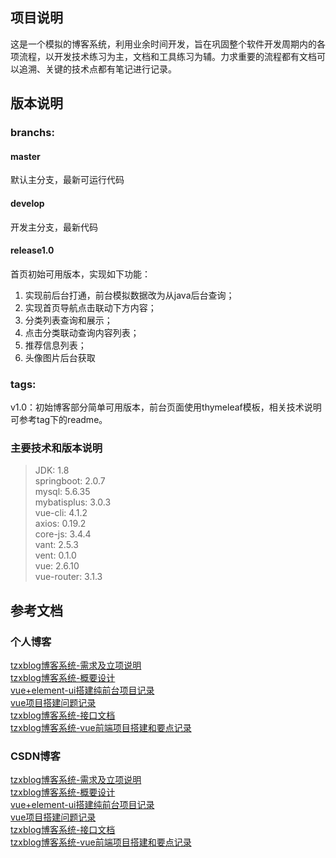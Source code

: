 ## 项目说明
这是一个模拟的博客系统，利用业余时间开发，旨在巩固整个软件开发周期内的各项流程，以开发技术练习为主，文档和工具练习为辅。力求重要的流程都有文档可以追溯、关键的技术点都有笔记进行记录。

## 版本说明
### branchs:
#### master
默认主分支，最新可运行代码

#### develop
开发主分支，最新代码

#### release1.0
首页初始可用版本，实现如下功能：
1. 实现前后台打通，前台模拟数据改为从java后台查询；
2. 实现首页导航点击联动下方内容；
3. 分类列表查询和展示；
4. 点击分类联动查询内容列表；
5. 推荐信息列表；
6. 头像图片后台获取

### tags:
v1.0：初始博客部分简单可用版本，前台页面使用thymeleaf模板，相关技术说明可参考tag下的readme。

### 主要技术和版本说明
>JDK: 1.8 <br/>
springboot: 2.0.7 <br/>
mysql: 5.6.35 <br/>
mybatisplus: 3.0.3 <br/>
vue-cli: 4.1.2 <br/>
axios: 0.19.2 <br/>
core-js: 3.4.4 <br/>
vant: 2.5.3 <br/>
vent: 0.1.0 <br/>
vue: 2.6.10 <br/>
vue-router: 3.1.3

## 参考文档
### 个人博客
[tzxblog博客系统-需求及立项说明](https://blog.tzxcode.cn/2020/01/30/tzxblog2/)<br/>
[tzxblog博客系统-概要设计](https://blog.tzxcode.cn/2020/02/01/tzxblog3/)<br/>
[vue+element-ui搭建纯前台项目记录](https://blog.tzxcode.cn/2019/01/29/front1/)<br/>
[vue项目搭建问题记录](https://blog.tzxcode.cn/2020/01/28/vue1/)<br/>
[tzxblog博客系统-接口文档](https://blog.tzxcode.cn/2020/02/02/tzxblog4/)<br/>
[tzxblog博客系统-vue前端项目搭建和要点记录](https://blog.tzxcode.cn/2020/03/01/tzxblog5/)<br/>

### CSDN博客
[tzxblog博客系统-需求及立项说明](https://tuzongxun.blog.csdn.net/article/details/104116688)<br/>
[tzxblog博客系统-概要设计](https://blog.csdn.net/tuzongxun/article/details/104130855)<br/>
[vue+element-ui搭建纯前台项目记录](https://blog.csdn.net/tuzongxun/article/details/86688216)<br/>
[vue项目搭建问题记录](https://blog.csdn.net/tuzongxun/article/details/104100344)<br/>
[tzxblog博客系统-接口文档](https://tuzongxun.blog.csdn.net/article/details/104146216)<br/>
[tzxblog博客系统-vue前端项目搭建和要点记录](https://blog.csdn.net/tuzongxun/article/details/104590507)<br/>
